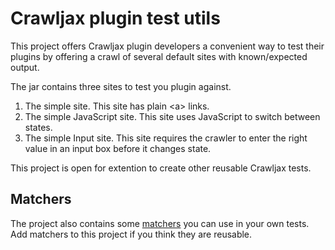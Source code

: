 # Crawljax plugin test utils

This project offers Crawljax plugin developers a convenient way to test their plugins by offering a crawl of several default sites with known/expected output.

The jar contains three sites to test you plugin against.

1. The simple site. This site has plain \<a> links.
2. The simple JavaScript site. This site uses JavaScript to switch between states.
3. The simple Input site. This site requires the crawler to enter the right value in an input box before it changes state.

This project is open for extention to create other reusable Crawljax tests.

## Matchers
The project also contains some [matchers](https://github.com/crawljax/crawljax-test-utils/tree/master/src/main/java/com/crawljax/matchers) you can use in your own tests. Add matchers to this project if you think they are reusable.
